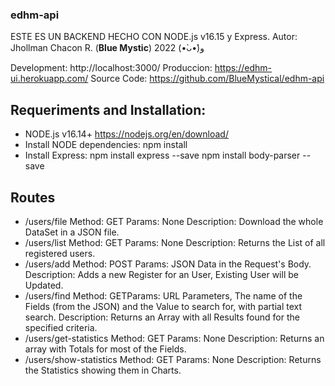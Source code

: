 ### edhm-api
ESTE ES UN BACKEND HECHO CON NODE.js v16.15 y Express.
Autor:          Jhollman Chacon R. (**Blue Mystic**) 2022 (•̀ᴗ•́)و 

Development:     http://localhost:3000/
Produccion:      https://edhm-ui.herokuapp.com/
Source Code:     https://github.com/BlueMystical/edhm-api

Requeriments and Installation:
-------------

- NODE.js v16.14+ https://nodejs.org/en/download/
- Install NODE dependencies:
		npm install
- Install Express:
		npm install express --save
		npm install body-parser --save

Routes
-------------
- /users/file
		Method:        GET
		Params:         None
		Description:  Download the whole DataSet in a JSON file.
- /users/list
		Method:        GET
		Params:         None
		Description:  Returns the List of all registered users.
- /users/add
		Method:        POST
		Params:         JSON Data in the Request's Body.
		Description:  Adds a new Register for an User, Existing User will be Updated.
- /users/find
		Method:        GETParams:         URL 
		Parameters, The name of the Fields (from the JSON) and the Value to search for, with partial text search.
		Description:  Returns an Array with all Results found for the specified criteria.
- /users/get-statistics
		Method:        GET
		Params:         None
		Description:  Returns an array with Totals for most of the Fields.
- /users/show-statistics
		Method:        GET
		Params:         None
		Description:  Returns the Statistics showing them in Charts.

